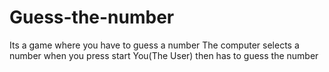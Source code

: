 # Guess-the-number
Its a game where you have to guess a number
The computer selects a number when you press start
 You(The User) then has to guess the number
